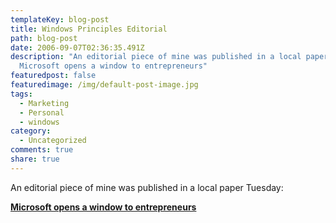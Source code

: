 ```yaml
---
templateKey: blog-post
title: Windows Principles Editorial
path: blog-post
date: 2006-09-07T02:36:35.491Z
description: "An editorial piece of mine was published in a local paper Tuesday:
  Microsoft opens a window to entrepreneurs"
featuredpost: false
featuredimage: /img/default-post-image.jpg
tags:
  - Marketing
  - Personal
  - windows
category:
  - Uncategorized
comments: true
share: true
---
```

<!--StartFragment-->

An editorial piece of mine was published in a local paper Tuesday:

**[Microsoft opens a window to entrepreneurs](http://www.ohio.com/mld/ohio/news/editorial/15424948.htm)**

<!--EndFragment-->
